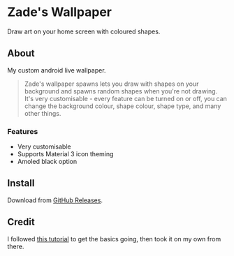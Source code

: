 # Zade's Wallpaper

Draw art on your home screen with coloured shapes.

## About

My custom android live wallpaper.

> Zade's wallpaper spawns lets you draw with shapes on your background and spawns random shapes when you're not drawing.
> It's very customisable - every feature can be turned on or off, you can change the background colour, shape colour, shape type, and many other things.

### Features
- Very customisable
- Supports Material 3 icon theming
- Amoled black option

## Install

Download from [GitHub Releases](https://github.com/zadeviggers/wallpaper/releases).

## Credit

I followed [this tutorial](https://www.vogella.com/tutorials/AndroidLiveWallpaper/article.html) to get the basics going, then took it on my own from there.
